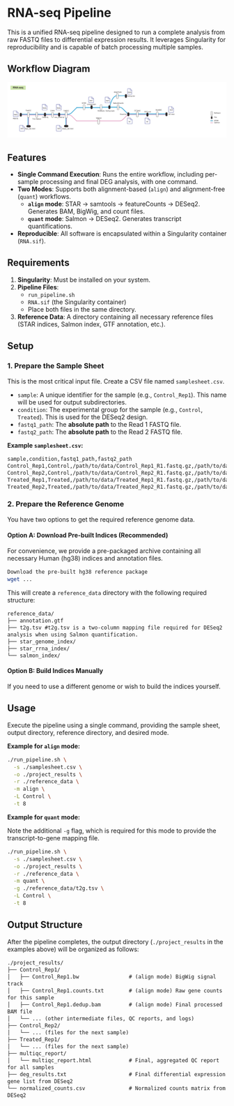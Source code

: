 # RNA-seq Pipeline

This is a unified RNA-seq pipeline designed to run a complete analysis from raw FASTQ files to differential expression results. It leverages Singularity for reproducibility and is capable of batch processing multiple samples.

## Workflow Diagram
![Workflow](RNA_seq_pipeline.png)

## Features

-   **Single Command Execution**: Runs the entire workflow, including per-sample processing and final DEG analysis, with one command.
-   **Two Modes**: Supports both alignment-based (`align`) and alignment-free (`quant`) workflows.
    -   **`align` mode**: STAR -> samtools -> featureCounts -> DESeq2. Generates BAM, BigWig, and count files.
    -   **`quant` mode**: Salmon -> DESeq2. Generates transcript quantifications.
-   **Reproducible**: All software is encapsulated within a Singularity container (`RNA.sif`).

## Requirements

1.  **Singularity**: Must be installed on your system.
2.  **Pipeline Files**:
    -   `run_pipeline.sh`
    -   `RNA.sif` (the Singularity container)
    -   Place both files in the same directory.
3.  **Reference Data**: A directory containing all necessary reference files (STAR indices, Salmon index, GTF annotation, etc.).

## Setup

### 1. Prepare the Sample Sheet

This is the most critical input file. Create a CSV file named `samplesheet.csv`.

-   `sample`: A unique identifier for the sample (e.g., `Control_Rep1`). This name will be used for output subdirectories.
-   `condition`: The experimental group for the sample (e.g., `Control`, `Treated`). This is used for the DESeq2 design.
-   `fastq1_path`: The **absolute path** to the Read 1 FASTQ file.
-   `fastq2_path`: The **absolute path** to the Read 2 FASTQ file.

**Example `samplesheet.csv`:**

```csv
sample,condition,fastq1_path,fastq2_path
Control_Rep1,Control,/path/to/data/Control_Rep1_R1.fastq.gz,/path/to/data/Control_Rep1_R2.fastq.gz
Control_Rep2,Control,/path/to/data/Control_Rep2_R1.fastq.gz,/path/to/data/Control_Rep2_R2.fastq.gz
Treated_Rep1,Treated,/path/to/data/Treated_Rep1_R1.fastq.gz,/path/to/data/Treated_Rep1_R2.fastq.gz
Treated_Rep2,Treated,/path/to/data/Treated_Rep2_R1.fastq.gz,/path/to/data/Treated_Rep2_R2.fastq.gz
````

### 2\. Prepare the Reference Genome

You have two options to get the required reference genome data.

#### Option A: Download Pre-built Indices (Recommended)

For convenience, we provide a pre-packaged archive containing all necessary Human (hg38) indices and annotation files.

```bash
Download the pre-built hg38 reference package
wget ...
```

This will create a `reference_data` directory with the following required structure:

```
reference_data/
├── annotation.gtf
├── t2g.tsv #t2g.tsv is a two-column mapping file required for DESeq2 analysis when using Salmon quantification.
├── star_genome_index/
├── star_rrna_index/
└── salmon_index/
```

#### Option B: Build Indices Manually

If you need to use a different genome or wish to build the indices yourself.


## Usage

Execute the pipeline using a single command, providing the sample sheet, output directory, reference directory, and desired mode.

**Example for `align` mode:**

```bash
./run_pipeline.sh \
  -s ./samplesheet.csv \
  -o ./project_results \
  -r ./reference_data \
  -m align \
  -L Control \
  -t 8
```

**Example for `quant` mode:**

Note the additional `-g` flag, which is required for this mode to provide the transcript-to-gene mapping file.

```bash
./run_pipeline.sh \
  -s ./samplesheet.csv \
  -o ./project_results \
  -r ./reference_data \
  -m quant \
  -g ./reference_data/t2g.tsv \
  -L Control \
  -t 8
```

## Output Structure

After the pipeline completes, the output directory (`./project_results` in the examples above) will be organized as follows:

```
./project_results/
├── Control_Rep1/
│   ├── Control_Rep1.bw                # (align mode) BigWig signal track
│   ├── Control_Rep1.counts.txt        # (align mode) Raw gene counts for this sample
│   ├── Control_Rep1.dedup.bam         # (align mode) Final processed BAM file
│   └── ... (other intermediate files, QC reports, and logs)
├── Control_Rep2/
│   └── ... (files for the next sample)
├── Treated_Rep1/
│   └── ... (files for the next sample)
├── multiqc_report/
│   └── multiqc_report.html            # Final, aggregated QC report for all samples
├── deg_results.txt                    # Final differential expression gene list from DESeq2
└── normalized_counts.csv              # Normalized counts matrix from DESeq2
```
